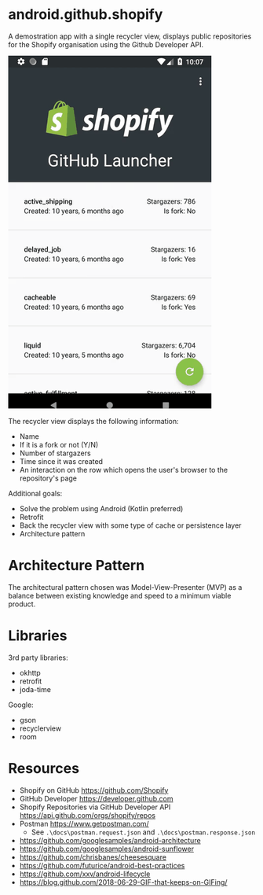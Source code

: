 # android.github.shopify

A demostration app with a single recycler view, displays public repositories for the Shopify organisation using the Github Developer API.

![](intro.gif)

The recycler view displays the following information:

* Name
* If it is a fork or not (Y/N)
* Number of stargazers
* Time since it was created
* An interaction on the row which opens the user's browser to the repository's page

Additional goals:

* Solve the problem using Android (Kotlin preferred)
* Retrofit
* Back the recycler view with some type of cache or persistence layer
* Architecture pattern

# Architecture Pattern

The architectural pattern chosen was Model-View-Presenter (MVP) as a balance between existing knowledge and speed to a minimum viable product.

# Libraries

3rd party libraries:

* okhttp
* retrofit
* joda-time

Google:

* gson
* recyclerview
* room

# Resources

* Shopify on GitHub <https://github.com/Shopify>
* GitHub Developer <https://developer.github.com>
* Shopify Repositories via GitHub Developer API <https://api.github.com/orgs/shopify/repos>
* Postman <https://www.getpostman.com/>
    * See `.\docs\postman.request.json` and `.\docs\postman.response.json`
* https://github.com/googlesamples/android-architecture
* https://github.com/googlesamples/android-sunflower
* https://github.com/chrisbanes/cheesesquare
* https://github.com/futurice/android-best-practices
* https://github.com/xxv/android-lifecycle
* https://blog.github.com/2018-06-29-GIF-that-keeps-on-GIFing/
